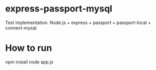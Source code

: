 express-passport-mysql
======================

Test implementation. Node.js + express + passport + passport-local + connect-mysql


How to run
==========

npm install
node app.js
